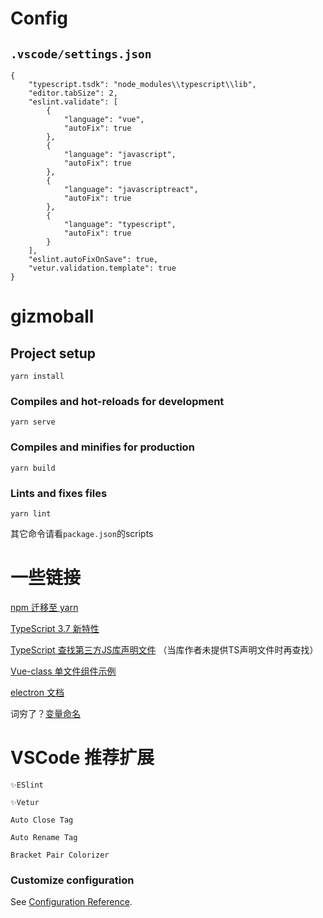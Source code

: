 # Config

## `.vscode/settings.json`

```
{    
    "typescript.tsdk": "node_modules\\typescript\\lib",
    "editor.tabSize": 2,
    "eslint.validate": [
        {
            "language": "vue",
            "autoFix": true
        },
        {
            "language": "javascript",
            "autoFix": true
        },
        {
            "language": "javascriptreact",
            "autoFix": true
        },
        {
            "language": "typescript",
            "autoFix": true
        }
    ],
    "eslint.autoFixOnSave": true,
    "vetur.validation.template": true
}
```

# gizmoball

## Project setup
```
yarn install
```

### Compiles and hot-reloads for development
```
yarn serve
```

### Compiles and minifies for production
```
yarn build
```

### Lints and fixes files
```
yarn lint
```

其它命令请看`package.json`的scripts

# 一些链接

[npm 迁移至 yarn](https://yarnpkg.com/zh-Hans/docs/migrating-from-npm?tdsourcetag=s_pctim_aiomsg#toc-cli-commands-comparison)

[TypeScript 3.7 新特性](https://devblogs.microsoft.com/typescript/announcing-typescript-3-7-beta/)

[TypeScript 查找第三方JS库声明文件](https://microsoft.github.io/TypeSearch/) （当库作者未提供TS声明文件时再查找）

[Vue-class 单文件组件示例](https://github.com/vuejs/vue-class-component/blob/master/example/src/App.vue)

[electron 文档](https://electronjs.org/docs)

词穷了？[变量命名](https://unbug.github.io/codelf/)

# VSCode 推荐扩展

    ✨ESlint

    ✨Vetur

    Auto Close Tag

    Auto Rename Tag

    Bracket Pair Colorizer

### Customize configuration
See [Configuration Reference](https://cli.vuejs.org/config/).

